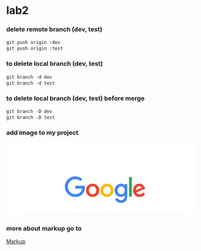 # lab2
### delete remote branch (dev, test)
```
git push origin :dev
git push origin :test
```
### to delete local branch (dev, test)
```
git branch -d dev
git branch -d test
```
### to delete local branch (dev, test) before merge
```
git branch -D dev
git branch -D test
```
### add image to my project
![](https://github.com/Eng-Muhammed-Samy/lab2/blob/main/images/Screenshot%202021-12-29%20134705.png)

### more about markup go to 
[Markup](https://github.com/Eng-Muhammed-Samy/lab2)